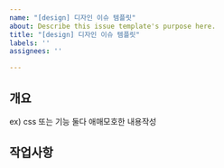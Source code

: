 ```yaml
---
name: "[design] 디자인 이슈 템플릿"
about: Describe this issue template's purpose here.
title: "[design] 디자인 이슈 템플릿"
labels: ''
assignees: ''

---
```


## 개요
ex) css 또는 기능 둘다 애매모호한 내용작성

## 작업사항
